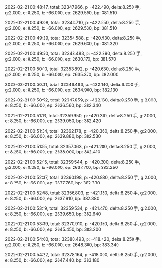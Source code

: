 2022-02-21 00:48:47, total: 32347.966, p: -422.490, delta:8.250 手, g:2.000, e: 8.250, b: -66.000, ep: 2629.590, bp: 381.510

2022-02-21 00:49:08, total: 32343.710, p: -422.550, delta:8.250 手, g:2.000, e: 8.250, b: -66.000, ep: 2629.530, bp: 381.510

2022-02-21 00:49:29, total: 32354.588, p: -420.930, delta:8.250 手, g:2.000, e: 8.250, b: -66.000, ep: 2629.630, bp: 381.320

2022-02-21 00:49:50, total: 32348.483, p: -422.390, delta:8.250 手, g:2.000, e: 8.250, b: -66.000, ep: 2630.170, bp: 381.570

2022-02-21 00:50:10, total: 32353.892, p: -420.630, delta:8.250 手, g:2.000, e: 8.250, b: -66.000, ep: 2635.370, bp: 382.000

2022-02-21 00:50:31, total: 32348.483, p: -422.140, delta:8.250 手, g:2.000, e: 8.250, b: -66.000, ep: 2634.900, bp: 382.130

2022-02-21 00:50:52, total: 32347.859, p: -422.160, delta:8.250 手, g:2.000, e: 8.250, b: -66.000, ep: 2636.560, bp: 382.340

2022-02-21 00:51:13, total: 32359.950, p: -420.310, delta:8.250 手, g:2.000, e: 8.250, b: -66.000, ep: 2639.050, bp: 382.420

2022-02-21 00:51:34, total: 32362.178, p: -420.360, delta:8.250 手, g:2.000, e: 8.250, b: -66.000, ep: 2639.880, bp: 382.530

2022-02-21 00:51:55, total: 32357.063, p: -421.280, delta:8.250 手, g:2.000, e: 8.250, b: -66.000, ep: 2638.000, bp: 382.410

2022-02-21 00:52:15, total: 32359.544, p: -420.300, delta:8.250 手, g:2.000, e: 8.250, b: -66.000, ep: 2637.700, bp: 382.250

2022-02-21 00:52:37, total: 32360.198, p: -420.880, delta:8.250 手, g:2.000, e: 8.250, b: -66.000, ep: 2637.760, bp: 382.330

2022-02-21 00:52:58, total: 32356.803, p: -421.130, delta:8.250 手, g:2.000, e: 8.250, b: -66.000, ep: 2637.910, bp: 382.380

2022-02-21 00:53:19, total: 32359.534, p: -421.470, delta:8.250 手, g:2.000, e: 8.250, b: -66.000, ep: 2639.650, bp: 382.640

2022-02-21 00:53:39, total: 32370.910, p: -420.150, delta:8.250 手, g:2.000, e: 8.250, b: -66.000, ep: 2645.450, bp: 383.200

2022-02-21 00:54:00, total: 32380.493, p: -418.420, delta:8.250 手, g:2.000, e: 8.250, b: -66.000, ep: 2648.300, bp: 383.340

2022-02-21 00:54:22, total: 32378.164, p: -418.000, delta:8.250 手, g:2.000, e: 8.250, b: -66.000, ep: 2647.440, bp: 383.180
